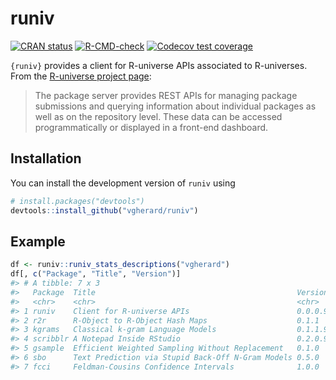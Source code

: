 
<!-- README.md is generated from README.Rmd. Please edit that file -->

# runiv

<!-- badges: start -->

[![CRAN
status](https://www.r-pkg.org/badges/version/runiv)](https://CRAN.R-project.org/package=runiv)
[![R-CMD-check](https://github.com/vgherard/runiv/workflows/R-CMD-check/badge.svg)](https://github.com/vgherard/runiv/actions)
[![Codecov test
coverage](https://codecov.io/gh/vgherard/runiv/branch/master/graph/badge.svg)](https://codecov.io/gh/vgherard/runiv?branch=master)
<!-- badges: end -->

`{runiv}` provides a client for R-universe APIs associated to
R-universes. From the [R-universe project
page](https://ropensci.org/r-universe/):

> The package server provides REST APIs for managing package submissions
> and querying information about individual packages as well as on the
> repository level. These data can be accessed programmatically or
> displayed in a front-end dashboard.

## Installation

You can install the development version of `runiv` using

``` r
# install.packages("devtools")
devtools::install_github("vgherard/runiv")
```

## Example

``` r
df <- runiv::runiv_stats_descriptions("vgherard")
df[, c("Package", "Title", "Version")]
#> # A tibble: 7 x 3
#>   Package  Title                                             Version   
#>   <chr>    <chr>                                             <chr>     
#> 1 runiv    Client for R-universe APIs                        0.0.0.9000
#> 2 r2r      R-Object to R-Object Hash Maps                    0.1.1     
#> 3 kgrams   Classical k-gram Language Models                  0.1.1.9000
#> 4 scribblr A Notepad Inside RStudio                          0.2.0.9000
#> 5 gsample  Efficient Weighted Sampling Without Replacement   0.1.0     
#> 6 sbo      Text Prediction via Stupid Back-Off N-Gram Models 0.5.0     
#> 7 fcci     Feldman-Cousins Confidence Intervals              1.0.0
```
